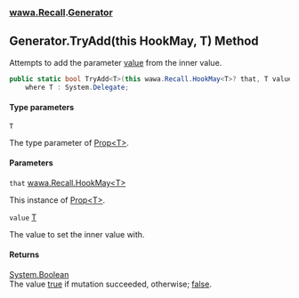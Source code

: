 ### [wawa.Recall](wawa.Recall.md 'wawa.Recall').[Generator](Generator.md 'wawa.Recall.Generator')

## Generator.TryAdd<T>(this HookMay<T>, T) Method

Attempts to add the parameter [value](Generator.TryAdd{T}(HookMay{T},T).md#wawa.Recall.Generator.TryAdd_T_(thiswawa.Recall.HookMay_T_,T).value 'wawa.Recall.Generator.TryAdd<T>(this wawa.Recall.HookMay<T>, T).value') from the inner value.

```csharp
public static bool TryAdd<T>(this wawa.Recall.HookMay<T>? that, T value)
    where T : System.Delegate;
```
#### Type parameters

<a name='wawa.Recall.Generator.TryAdd_T_(thiswawa.Recall.HookMay_T_,T).T'></a>

`T`

The type parameter of [Prop&lt;T&gt;](Prop{T}.md 'wawa.Recall.Prop<T>').
#### Parameters

<a name='wawa.Recall.Generator.TryAdd_T_(thiswawa.Recall.HookMay_T_,T).that'></a>

`that` [wawa.Recall.HookMay&lt;](HookMay{T}.md 'wawa.Recall.HookMay<T>')[T](Generator.TryAdd{T}(HookMay{T},T).md#wawa.Recall.Generator.TryAdd_T_(thiswawa.Recall.HookMay_T_,T).T 'wawa.Recall.Generator.TryAdd<T>(this wawa.Recall.HookMay<T>, T).T')[&gt;](HookMay{T}.md 'wawa.Recall.HookMay<T>')

This instance of [Prop&lt;T&gt;](Prop{T}.md 'wawa.Recall.Prop<T>').

<a name='wawa.Recall.Generator.TryAdd_T_(thiswawa.Recall.HookMay_T_,T).value'></a>

`value` [T](Generator.TryAdd{T}(HookMay{T},T).md#wawa.Recall.Generator.TryAdd_T_(thiswawa.Recall.HookMay_T_,T).T 'wawa.Recall.Generator.TryAdd<T>(this wawa.Recall.HookMay<T>, T).T')

The value to set the inner value with.

#### Returns
[System.Boolean](https://docs.microsoft.com/en-us/dotnet/api/System.Boolean 'System.Boolean')  
The value [true](https://docs.microsoft.com/en-us/dotnet/csharp/language-reference/builtin-types/bool 'https://docs.microsoft.com/en-us/dotnet/csharp/language-reference/builtin-types/bool') if mutation succeeded, otherwise; [false](https://docs.microsoft.com/en-us/dotnet/csharp/language-reference/builtin-types/bool 'https://docs.microsoft.com/en-us/dotnet/csharp/language-reference/builtin-types/bool').
